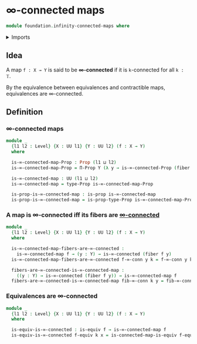 # ∞-connected maps

```agda
module foundation.infinity-connected-maps where
```

<details><summary>Imports</summary>

```agda
open import foundation.connected-maps
open import foundation.connected-types
open import foundation.dependent-pair-types
open import foundation.fibers-of-maps
open import foundation.infinity-connected-types
open import foundation.truncation-levels
open import foundation.unit-type
open import foundation.universe-levels

open import foundation-core.contractible-maps
open import foundation-core.contractible-types
open import foundation-core.equivalences
open import foundation-core.identity-types
open import foundation-core.propositions
```

</details>

## Idea

A map `f : X → Y` is said to be **∞-connected** if it is `k`-connected for all
`k : 𝕋`.

By the equivalence between equivalences and contractible maps, equivalences are
∞-connected.

## Definition

### ∞-connected maps

```agda
module _
  {l1 l2 : Level} {X : UU l1} {Y : UU l2} (f : X → Y)
  where

  is-∞-connected-map-Prop : Prop (l1 ⊔ l2)
  is-∞-connected-map-Prop = Π-Prop Y (λ y → is-∞-connected-Prop (fiber f y))

  is-∞-connected-map : UU (l1 ⊔ l2)
  is-∞-connected-map = type-Prop is-∞-connected-map-Prop

  is-prop-is-∞-connected-map : is-prop is-∞-connected-map
  is-prop-is-∞-connected-map = is-prop-type-Prop is-∞-connected-map-Prop
```

### A map is ∞-connected iff its fibers are [∞-connected](synthetic-homotopy-theory.whitehead-principle-types.md)

```agda
module _
  {l1 l2 : Level} {X : UU l1} {Y : UU l2} (f : X → Y)
  where

  is-∞-connected-map-fibers-are-∞-connected :
    is-∞-connected-map f → (y : Y) → is-∞-connected (fiber f y)
  is-∞-connected-map-fibers-are-∞-connected f-∞-conn y k = f-∞-conn y k

  fibers-are-∞-connected-is-∞-connected-map :
    ((y : Y) → is-∞-connected (fiber f y)) → is-∞-connected-map f
  fibers-are-∞-connected-is-∞-connected-map fib-∞-conn k y = fib-∞-conn k y
```

### Equivalences are ∞-connected

```agda
module _
  {l1 l2 : Level} {X : UU l1} {Y : UU l2} (f : X → Y)
  where

  is-equiv-is-∞-connected : is-equiv f → is-∞-connected-map f
  is-equiv-is-∞-connected f-equiv k x = is-connected-map-is-equiv f-equiv k
```
